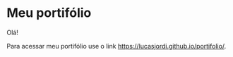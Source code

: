 # Meu portifólio

Olá!

Para acessar meu portifólio use o link https://lucasjordi.github.io/portifolio/.

